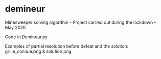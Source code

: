 # demineur
Minesweeper solving algorithm - Project carried out during the lockdown - May 2020

Code in Demineur.py

Examples of partial resolution before defeat and the solution: grille_connue.png & solution.png
